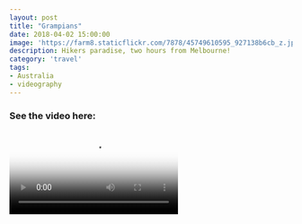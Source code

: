 ```yaml
---
layout: post
title: "Grampians"
date: 2018-04-02 15:00:00
image: 'https://farm8.staticflickr.com/7878/45749610595_927138b6cb_z.jpg'
description: Hikers paradise, two hours from Melbourne!
category: 'travel'
tags:
- Australia
- videography
---
```


### See the video here:

<div class="embed-bg">
  <div class="video-embed">
    <script src="{{ "/assets/js/plyr.polyfilled.min.js" | prepend: site.baseurl }}"></script>
    <video id="player" controls playsineline poster="https://farm5.staticflickr.com/4812/45749342895_a5fc6cfcdf_z.jpg">
  <source src="https://www.flickr.com/photos/162779846@N06/45749342895/play/hd/a5fc6cfcdf/" type="video/mp4" size="1080">:
  <source src="https://www.flickr.com/photos/162779846@N06/45749342895/play/site/a5fc6cfcdf/" type="video/mp4" size="360">:
  <!-- Fallback for browsers that don't support the <video> element -->
  HTML5 Video not available in your browser
  </video>
  <script>const player = new Plyr('#player', {controls: ['play-large', 'play', 'progress', 'settings', 'fullscreen'], settings: ['quality'], keyboard: { focused: true, global: true}}); window.player = player;</script>
  </div>
</div>
